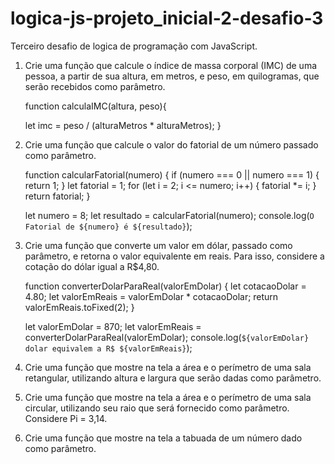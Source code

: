 # logica-js-projeto_inicial-2-desafio-3
 Terceiro desafio de logica de programação com JavaScript.

1. Crie uma função que calcule o índice de massa corporal (IMC) de uma pessoa, a partir de sua altura, em metros, e peso, em quilogramas, que serão recebidos como parâmetro.

    function calculaIMC(altura, peso){

    let imc = peso / (alturaMetros * alturaMetros);
    }

2. Crie uma função que calcule o valor do fatorial de um número passado como parâmetro.

    function calcularFatorial(numero) {
        if (numero === 0 || numero === 1) {
            return 1;
        }
        let fatorial = 1;
        for (let i = 2; i <= numero; i++) {
            fatorial *= i;
        }
        return fatorial;
    }

    let numero = 8;
    let resultado = calcularFatorial(numero);
    console.log(`O Fatorial de ${numero} é ${resultado}`);

3. Crie uma função que converte um valor em dólar, passado como parâmetro, e retorna o valor equivalente em reais. Para isso, considere a cotação do dólar igual a R$4,80.

    function converterDolarParaReal(valorEmDolar) {
        let cotacaoDolar = 4.80;
        let valorEmReais = valorEmDolar * cotacaoDolar;
        return valorEmReais.toFixed(2);
    }

    let valorEmDolar = 870;
    let valorEmReais = converterDolarParaReal(valorEmDolar);
    console.log(`${valorEmDolar} dolar equivalem a R$ ${valorEmReais}`);

4. Crie uma função que mostre na tela a área e o perímetro de uma sala retangular, utilizando altura e largura que serão dadas como parâmetro.

5. Crie uma função que mostre na tela a área e o perímetro de uma sala circular, utilizando seu raio que será fornecido como parâmetro. Considere Pi = 3,14.

6. Crie uma função que mostre na tela a tabuada de um número dado como parâmetro.